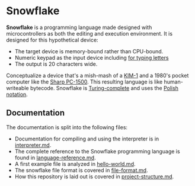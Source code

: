 # Snowflake

**Snowflake** is a programming language made designed with microcontrollers as both the editing 
and execution environment. It is designed for this hypothetical device:

* The target device is memory-bound rather than CPU-bound.
* Numeric keypad as the input device including [for typing letters][1]
* The output is 20 characters wide.

Conceptualize a device that's a mish-mash of a [KIM-1][2] and a 1980's pocket computer like 
the [Sharp PC-1500][3]. This resulting language is like human-writeable bytecode.
Snowflake is [Turing-complete][4] and uses the [Polish notation][5].

[1]: https://en.wikipedia.org/wiki/E.161
[2]: https://en.wikipedia.org/wiki/KIM-1
[3]: https://en.wikipedia.org/wiki/Sharp_PC-1500
[4]: https://en.wikipedia.org/wiki/Turing_completeness
[5]: https://en.wikipedia.org/wiki/Polish_notation

## Documentation

The documentation is split into the following files:

* Documentation for compiling and using the interpreter is in [interpreter.md][8].
* The complete reference to the Snowflake programming language is found in [language-reference.md][6].
* A first example file is analyzed in [hello-world.md][7].
* The snowflake file format is covered in [file-format.md][10].
* How this repository is laid out is covered in [project-structure.md][9].

[6]: language-reference.md
[7]: hello-world.md
[8]: interpreter.md
[9]: project-structure.md
[10]: file-format.md
